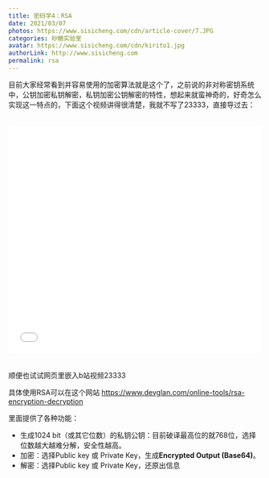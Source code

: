 ```yaml
---
title: 密码学4：RSA
date: 2021/03/07
photos: https://www.sisicheng.com/cdn/article-cover/7.JPG
categories: 砂糖实验室
avatar: https://www.sisicheng.com/cdn/kirito1.jpg
authorLink: http://www.sisicheng.com
permalink: rsa
---
```

目前大家经常看到并容易使用的加密算法就是这个了，之前说的非对称密钥系统中，公钥加密私钥解密，私钥加密公钥解密的特性，想起来就蛮神奇的，好奇怎么实现这一特点的，下面这个视频讲得很清楚，我就不写了23333，直接导过去：

<iframe src="//player.bilibili.com/player.html?aid=74730093&amp;bvid=BV1gE411i7Xr&amp;cid=127832422&amp;page=1" scrolling="no" border="0" frameborder="no" framespacing="0" allowfullscreen="true" style="width: 100%; height: 450px; max-width: 100%; align: center; padding: 20px 0 "> </iframe>

顺便也试试网页里嵌入b站视频23333

具体使用RSA可以在这个网站 https://www.devglan.com/online-tools/rsa-encryption-decryption

里面提供了各种功能：

- 生成1024 bit（或其它位数）的私钥公钥：目前破译最高位的就768位，选择位数越大越难分解，安全性越高。
- 加密：选择Public key 或 Private Key，生成**Encrypted Output (Base64)**。
- 解密：选择Public key 或 Private Key，还原出信息
